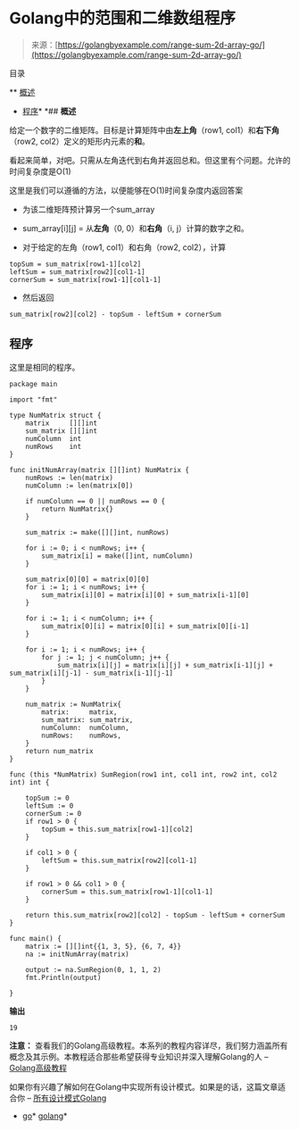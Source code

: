 <!--yml

类别：未分类

日期：2024-10-13 06:47:13

-->

# Golang中的范围和二维数组程序

> 来源：[https://golangbyexample.com/range-sum-2d-array-go/](https://golangbyexample.com/range-sum-2d-array-go/)

目录

**   [概述](#Overview "概述")

+   [程序](#Program "程序")*  *## **概述**

给定一个数字的二维矩阵。目标是计算矩阵中由**左上角**（row1, col1）和**右下角**（row2, col2）定义的矩形内元素的**和**。

看起来简单，对吧。只需从左角迭代到右角并返回总和。但这里有个问题。允许的时间复杂度是O(1)

这里是我们可以遵循的方法，以便能够在O(1)时间复杂度内返回答案

+   为该二维矩阵预计算另一个sum_array

+   sum_array[i][j] = 从**左角**（0, 0）和**右角**（i, j）计算的数字之和。

+   对于给定的左角（row1, col1）和右角（row2, col2），计算

```
topSum = sum_matrix[row1-1][col2]
leftSum = sum_matrix[row2][col1-1]
cornerSum = sum_matrix[row1-1][col1-1]
```

+   然后返回

```
sum_matrix[row2][col2] - topSum - leftSum + cornerSum
```

## **程序**

这里是相同的程序。

```
package main

import "fmt"

type NumMatrix struct {
	matrix     [][]int
	sum_matrix [][]int
	numColumn  int
	numRows    int
}

func initNumArray(matrix [][]int) NumMatrix {
	numRows := len(matrix)
	numColumn := len(matrix[0])

	if numColumn == 0 || numRows == 0 {
		return NumMatrix{}
	}

	sum_matrix := make([][]int, numRows)

	for i := 0; i < numRows; i++ {
		sum_matrix[i] = make([]int, numColumn)
	}

	sum_matrix[0][0] = matrix[0][0]
	for i := 1; i < numRows; i++ {
		sum_matrix[i][0] = matrix[i][0] + sum_matrix[i-1][0]
	}

	for i := 1; i < numColumn; i++ {
		sum_matrix[0][i] = matrix[0][i] + sum_matrix[0][i-1]
	}

	for i := 1; i < numRows; i++ {
		for j := 1; j < numColumn; j++ {
			sum_matrix[i][j] = matrix[i][j] + sum_matrix[i-1][j] + sum_matrix[i][j-1] - sum_matrix[i-1][j-1]
		}
	}

	num_matrix := NumMatrix{
		matrix:     matrix,
		sum_matrix: sum_matrix,
		numColumn:  numColumn,
		numRows:    numRows,
	}
	return num_matrix
}

func (this *NumMatrix) SumRegion(row1 int, col1 int, row2 int, col2 int) int {

	topSum := 0
	leftSum := 0
	cornerSum := 0
	if row1 > 0 {
		topSum = this.sum_matrix[row1-1][col2]
	}

	if col1 > 0 {
		leftSum = this.sum_matrix[row2][col1-1]
	}

	if row1 > 0 && col1 > 0 {
		cornerSum = this.sum_matrix[row1-1][col1-1]
	}

	return this.sum_matrix[row2][col2] - topSum - leftSum + cornerSum
}

func main() {
	matrix := [][]int{{1, 3, 5}, {6, 7, 4}}
	na := initNumArray(matrix)

	output := na.SumRegion(0, 1, 1, 2)
	fmt.Println(output)

}
```

**输出**

```
19
```

**注意：** 查看我们的Golang高级教程。本系列的教程内容详尽，我们努力涵盖所有概念及其示例。本教程适合那些希望获得专业知识并深入理解Golang的人 – [Golang高级教程](https://golangbyexample.com/golang-comprehensive-tutorial/)

如果你有兴趣了解如何在Golang中实现所有设计模式。如果是的话，这篇文章适合你 – [所有设计模式Golang](https://golangbyexample.com/all-design-patterns-golang/)

+   [go](https://golangbyexample.com/tag/go/)*   [golang](https://golangbyexample.com/tag/golang/)*
